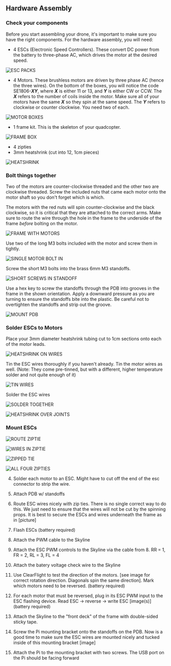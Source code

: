## Hardware Assembly


### Check your components
  Before you start assembling your drone, it's important to make sure you have the right components. For the hardware assembly, you will need:
  
* 4 ESCs (Electronic Speed Controllers). These convert DC power from the battery to three-phase AC, which drives the motor at the desired speed.

![ESC PACKS](pics/esc-packaging.jpg)

* 4 Motors. These brushless motors are driven by three phase AC (hence the three wires). On the bottom of the boxes, you will notice the code SE1806-***_XY_***, where ***_X_*** is either 11 or 13, and ***_Y_*** is either CW or CCW. The ***_X_*** refers to the number of coils inside the motor. Make sure all of your motors have the same ***_X_*** so they spin at the same speed. The ***_Y_*** refers to clockwise or counter clockwise. You need two of each.

![MOTOR BOXES](pics/motor-boxes.jpg)

* 1 frame kit. This is the skeleton of your quadcopter.

![FRAME BOX](pics/frame-box.jpg)

* 4 zipties
* 3mm heatshrink (cut into 12, 1cm pieces)

![HEATSHRINK](pics/shrinkwrap-cut.jpg)

### Bolt things together
Two of the motors are counter-clockwise threaded and the other two are clockwise threaded. Screw the included nuts that came each motor onto the motor shaft so you don't forget which is which. 

The motors with the red nuts will spin counter-clockwise and the black clockwise, so it is critical that they are attached to the correct arms. Make sure to route the wire through the hole in the frame to the underside of the frame _before_ bolting on the motor. 

![FRAME WITH MOTORS](pics/motor-orientation.jpg)

Use two of the long M3 bolts included with the motor and screw them in tightly.

![SINGLE MOTOR BOLT IN](pics/single-motor-installation.jpg)

Screw the short M3 bolts into the brass 6mm M3 standoffs.

![SHORT SCREWS IN STANDOFF](pics/m3-in-standoffs.jpg)

Use a hex key to screw the standoffs through the PDB into grooves in the frame in the shown orientation. Apply a downward pressure as you are turning to ensure the standoffs bite into the plastic. Be careful not to overtighten the standoffs and strip out the groove.

![MOUNT PDB](pics/screw-standoffs.jpg)

### Solder ESCs to Motors

Place your 3mm diameter heatshrink tubing cut to 1cm sections onto each of the motor leads.

![HEATSHRINK ON WIRES](pics/motor-wires-shrinkwrap.jpg)

Tin the ESC wires thoroughly if you haven't already. Tin the motor wires as well. (Note: They come pre-tinned, but with a different, higher temperature solder and not quite enough of it)

![TIN WIRES](pics/tinned-wires.jpg)

Solder the ESC wires

![SOLDER TOGETHER](pics/motors-wires-no-shrinkwarp-2.jpg)

![HEATSHRINK OVER JOINTS](pics/motor-esc-shrinkwrapped.jpg)

### Mount ESCs



![ROUTE ZIPTIE](pics/ziptie-location.jpg)

![WIRES IN ZIPTIE](pics/ESC-routing.jpg)

![ZIPPED TIE](pics/ziptied-esc.jpg)

![ALL FOUR ZIPTIES](pics/ziptied-all-motors.jpg)

  4. Solder each motor to an ESC. Might have to cut off the end of the esc connector to strip the wire.

  5. Attach PDB w/ standoffs

  6. Route ESC wires nicely with zip ties. There is no single correct way to do this. We just need to ensure that the wires will not be cut by the spinning props. It is best to secure the ESCs and wires underneath the frame as in [picture]

  9. Flash ESCs (battery required)

  10. Attach the PWM cable to the Skyline

  11. Attach the ESC PWM controls to the Skyline via the cable from 8. RR = 1, FR =
     2, RL = 3, FL = 4

 12. Attach the batery voltage check wire to the Skyline

 13. Use ClearFlight to test the direction of the motors. [see image for correct
         rotation direction. Diagonals spin the same direction]. Mark which motors
             need to be reversed. (battery required)

  14. For each motor that must be reversed, plug in its ESC PWM input to the ESC
      flashing device. Read ESC -> reverse -> write ESC [image(s)] (battery
                  required)

  15. Attach the Skyline to the "front deck" of the frame with double-sided sticky
          tape.

  16. Screw the Pi mounting bracket onto the standoffs on the PDB. Now is a good
              time to make sure the ESC wires are mounted nicely and tucked inside of this
                  mounting bracket [image]

  17. Attach the Pi to the mounting bracket with two screws. The USB port on the
                      Pi should be facing forward



